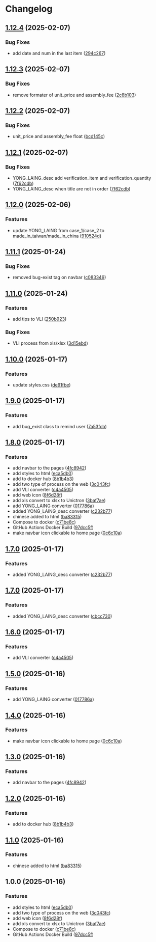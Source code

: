 # Changelog

## [1.12.4](https://github.com/wulukewu/shipping-converter/compare/v1.12.3...v1.12.4) (2025-02-07)


### Bug Fixes

* add date and num in the last item ([294c267](https://github.com/wulukewu/shipping-converter/commit/294c2675c0147c1803b2dcf68727ff2945fe7c71))

## [1.12.3](https://github.com/wulukewu/shipping-converter/compare/v1.12.2...v1.12.3) (2025-02-07)


### Bug Fixes

* remove formater of unit_price and assembly_fee ([2c8b103](https://github.com/wulukewu/shipping-converter/commit/2c8b1036200fe16f95fbb88dd9e3d05d619178a6))

## [1.12.2](https://github.com/wulukewu/shipping-converter/compare/v1.12.1...v1.12.2) (2025-02-07)


### Bug Fixes

* unit_price and assembly_fee float ([bcd145c](https://github.com/wulukewu/shipping-converter/commit/bcd145c01cb33bbc6641d8d555acc63478d95ae0))

## [1.12.1](https://github.com/wulukewu/shipping-converter/compare/v1.12.0...v1.12.1) (2025-02-07)


### Bug Fixes

* YONG_LAING_desc add verification_item and verification_quantity ([7f62cdb](https://github.com/wulukewu/shipping-converter/commit/7f62cdb321773cf8fa9082e4946618d4dea97a65))
* YONG_LAING_desc when title are not in order ([7f62cdb](https://github.com/wulukewu/shipping-converter/commit/7f62cdb321773cf8fa9082e4946618d4dea97a65))

## [1.12.0](https://github.com/wulukewu/shipping-converter/compare/v1.11.1...v1.12.0) (2025-02-06)


### Features

* update YONG_LAING from case_1/case_2 to made_in_taiwan/made_in_china ([910524d](https://github.com/wulukewu/shipping-converter/commit/910524df4be499dce1ff83b1a935414ba3877a9a))

## [1.11.1](https://github.com/wulukewu/shipping-converter/compare/v1.11.0...v1.11.1) (2025-01-24)


### Bug Fixes

* removed bug-exist tag on navbar ([c083349](https://github.com/wulukewu/shipping-converter/commit/c083349d77a2173d0797879d402673318e9310c8))

## [1.11.0](https://github.com/wulukewu/shipping-converter/compare/v1.10.0...v1.11.0) (2025-01-24)


### Features

* add tips to VLI ([250b923](https://github.com/wulukewu/shipping-converter/commit/250b92328cda1d7b41924417bd110c5959fda540))


### Bug Fixes

* VLI process from xls/xlsx ([3d15ebd](https://github.com/wulukewu/shipping-converter/commit/3d15ebd1cbaa97851e06c6d2b5249239500ec7e9))

## [1.10.0](https://github.com/wulukewu/shipping-converter/compare/v1.9.0...v1.10.0) (2025-01-17)


### Features

* update styles.css ([de91fbe](https://github.com/wulukewu/shipping-converter/commit/de91fbee2af4b130654d19352ba19ec3fe54831a))

## [1.9.0](https://github.com/wulukewu/shipping-converter/compare/v1.8.0...v1.9.0) (2025-01-17)


### Features

* add bug_exist class to remind user ([7a53fcb](https://github.com/wulukewu/shipping-converter/commit/7a53fcb25ee263f07de221c62db23ba030b8b59f))

## [1.8.0](https://github.com/wulukewu/shipping-converter/compare/v1.7.0...v1.8.0) (2025-01-17)


### Features

* add navbar to the pages ([4fc8942](https://github.com/wulukewu/shipping-converter/commit/4fc89428266996ea76c400b51f79456c3ea76d2f))
* add styles to html ([eca5db0](https://github.com/wulukewu/shipping-converter/commit/eca5db057642e15fdf168399520eae61b1adfc2a))
* add to docker hub ([8b1b4b3](https://github.com/wulukewu/shipping-converter/commit/8b1b4b33c41df3f09675656ba97815f02875ea89))
* add two type of process on the web ([3c043fc](https://github.com/wulukewu/shipping-converter/commit/3c043fc82cada6fdd2a92670b267385816110de7))
* add VLI converter ([c4a4505](https://github.com/wulukewu/shipping-converter/commit/c4a4505e680339e52bb16015168f732d2fcb2276))
* add web icon ([8f6d28f](https://github.com/wulukewu/shipping-converter/commit/8f6d28f555caedcb5537b475f4e776a20397c9b6))
* add xls convert to xlsx to Unictron ([3baf7ae](https://github.com/wulukewu/shipping-converter/commit/3baf7aef906b89c01f47c74d80d5daae62d3b618))
* add YONG_LAING converter ([017786a](https://github.com/wulukewu/shipping-converter/commit/017786aa2df80d539ef726ac8295fefaed2958e3))
* added YONG_LAING_desc converter ([c232b77](https://github.com/wulukewu/shipping-converter/commit/c232b77bc1c93ebd3b9a1918e7d053da63c80539))
* chinese added to html ([ba83315](https://github.com/wulukewu/shipping-converter/commit/ba83315ebda09e76d896381506336ef1464de6fe))
* Compose to docker ([c71be8c](https://github.com/wulukewu/shipping-converter/commit/c71be8cc96633140b5360234894878eb85db71d1))
* GitHub Actions Docker Build ([97dcc5f](https://github.com/wulukewu/shipping-converter/commit/97dcc5fe7a3198b904d134d479972030ef098ece))
* make navbar icon clickable to home page ([0c6c10a](https://github.com/wulukewu/shipping-converter/commit/0c6c10a043e696aa27a2167b969b57a580de0ff2))

## [1.7.0](https://github.com/wulukewu/shipping-converter/compare/v1.6.0...v1.7.0) (2025-01-17)


### Features

* added YONG_LAING_desc converter ([c232b77](https://github.com/wulukewu/shipping-converter/commit/c232b77bc1c93ebd3b9a1918e7d053da63c80539))

## [1.7.0](https://github.com/wulukewu/shipping-converter/compare/v1.6.0...v1.7.0) (2025-01-17)


### Features

* added YONG_LAING_desc converter ([cbcc730](https://github.com/wulukewu/shipping-converter/commit/cbcc730baae6beb59386df6a74d2e91c6923172d))

## [1.6.0](https://github.com/wulukewu/shipping-converter/compare/v1.5.0...v1.6.0) (2025-01-17)


### Features

* add VLI converter ([c4a4505](https://github.com/wulukewu/shipping-converter/commit/c4a4505e680339e52bb16015168f732d2fcb2276))

## [1.5.0](https://github.com/wulukewu/shipping-converter/compare/v1.4.0...v1.5.0) (2025-01-16)


### Features

* add YONG_LAING converter ([017786a](https://github.com/wulukewu/shipping-converter/commit/017786aa2df80d539ef726ac8295fefaed2958e3))

## [1.4.0](https://github.com/wulukewu/shipping-converter/compare/v1.3.0...v1.4.0) (2025-01-16)


### Features

* make navbar icon clickable to home page ([0c6c10a](https://github.com/wulukewu/shipping-converter/commit/0c6c10a043e696aa27a2167b969b57a580de0ff2))

## [1.3.0](https://github.com/wulukewu/shipping-converter/compare/v1.2.0...v1.3.0) (2025-01-16)


### Features

* add navbar to the pages ([4fc8942](https://github.com/wulukewu/shipping-converter/commit/4fc89428266996ea76c400b51f79456c3ea76d2f))

## [1.2.0](https://github.com/wulukewu/shipping-converter/compare/v1.1.0...v1.2.0) (2025-01-16)


### Features

* add to docker hub ([8b1b4b3](https://github.com/wulukewu/shipping-converter/commit/8b1b4b33c41df3f09675656ba97815f02875ea89))

## [1.1.0](https://github.com/wulukewu/shipping-converter/compare/v1.0.0...v1.1.0) (2025-01-16)


### Features

* chinese added to html ([ba83315](https://github.com/wulukewu/shipping-converter/commit/ba83315ebda09e76d896381506336ef1464de6fe))

## 1.0.0 (2025-01-16)


### Features

* add styles to html ([eca5db0](https://github.com/wulukewu/shipping-converter/commit/eca5db057642e15fdf168399520eae61b1adfc2a))
* add two type of process on the web ([3c043fc](https://github.com/wulukewu/shipping-converter/commit/3c043fc82cada6fdd2a92670b267385816110de7))
* add web icon ([8f6d28f](https://github.com/wulukewu/shipping-converter/commit/8f6d28f555caedcb5537b475f4e776a20397c9b6))
* add xls convert to xlsx to Unictron ([3baf7ae](https://github.com/wulukewu/shipping-converter/commit/3baf7aef906b89c01f47c74d80d5daae62d3b618))
* Compose to docker ([c71be8c](https://github.com/wulukewu/shipping-converter/commit/c71be8cc96633140b5360234894878eb85db71d1))
* GitHub Actions Docker Build ([97dcc5f](https://github.com/wulukewu/shipping-converter/commit/97dcc5fe7a3198b904d134d479972030ef098ece))
